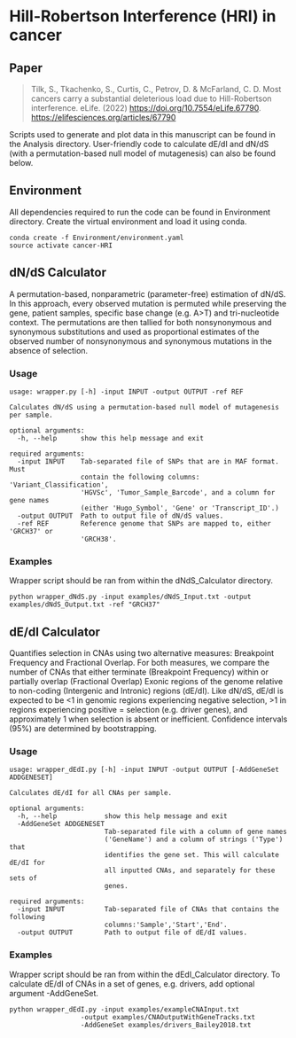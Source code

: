 # Hill-Robertson Interference (HRI) in cancer

## Paper

> Tilk, S., Tkachenko, S., Curtis, C., Petrov, D. & McFarland, C. D. Most cancers carry a substantial deleterious load due to Hill-Robertson interference. eLife. (2022) https://doi.org/10.7554/eLife.67790. https://elifesciences.org/articles/67790

Scripts used to generate and plot data in this manuscript can be found in the Analysis directory. User-friendly code to calculate dE/dI and dN/dS (with a permutation-based null model of mutagenesis) can also be found below. 

## Environment
All dependencies required to run the code can be found in Environment directory. Create the virtual environment and load it using conda.

```
conda create -f Environment/environment.yaml
source activate cancer-HRI
```

## dN/dS Calculator
A permutation-based, nonparametric (parameter-free) estimation of dN/dS. In this approach, every observed mutation is permuted while preserving the gene, patient samples, specific base change (e.g. A>T) and tri-nucleotide context. The permutations are then tallied for both nonsynonymous and synonymous substitutions and used as proportional estimates of the observed number of nonsynonymous and synonymous mutations in the absence of selection. 

### Usage
```
usage: wrapper.py [-h] -input INPUT -output OUTPUT -ref REF

Calculates dN/dS using a permutation-based null model of mutagenesis per sample.

optional arguments:
  -h, --help      show this help message and exit

required arguments:
  -input INPUT    Tab-separated file of SNPs that are in MAF format. Must
                  contain the following columns: 'Variant_Classification',
                  'HGVSc', 'Tumor_Sample_Barcode', and a column for gene names
                  (either 'Hugo_Symbol', 'Gene' or 'Transcript_ID'.)
  -output OUTPUT  Path to output file of dN/dS values.
  -ref REF        Reference genome that SNPs are mapped to, either 'GRCH37' or
                  'GRCH38'.
```
### Examples
Wrapper script should be ran from within the dNdS_Calculator directory.

```
python wrapper_dNdS.py -input examples/dNdS_Input.txt -output examples/dNdS_Output.txt -ref "GRCH37"
```

## dE/dI Calculator
Quantifies selection in CNAs using two alternative measures: Breakpoint Frequency and Fractional Overlap.
For both measures, we compare the number of CNAs that either terminate (Breakpoint Frequency) within or partially overlap (Fractional Overlap) Exonic regions of the genome relative to non-coding (Intergenic and Intronic) regions (dE/dI). Like dN/dS, dE/dI is expected to be <1 in genomic regions experiencing negative selection, >1 in regions experiencing positive = selection (e.g. driver genes), and approximately 1 when selection is absent or inefficient. Confidence intervals (95%) are determined by bootstrapping.

### Usage

```
usage: wrapper_dEdI.py [-h] -input INPUT -output OUTPUT [-AddGeneSet ADDGENESET]

Calculates dE/dI for all CNAs per sample.

optional arguments:
  -h, --help            show this help message and exit
  -AddGeneSet ADDGENESET
                        Tab-separated file with a column of gene names
                        ('GeneName') and a column of strings ('Type') that
                        identifies the gene set. This will calculate dE/dI for
                        all inputted CNAs, and separately for these sets of
                        genes.

required arguments:
  -input INPUT          Tab-separated file of CNAs that contains the following
                        columns:'Sample','Start','End'.
  -output OUTPUT        Path to output file of dE/dI values.
```

### Examples
Wrapper script should be ran from within the dEdI_Calculator directory.
To calculate dE/dI of CNAs in a set of genes, e.g. drivers, add optional argument -AddGeneSet.

```
python wrapper_dEdI.py -input examples/exampleCNAInput.txt 
                  -output examples/CNAOutputWithGeneTracks.txt 
                  -AddGeneSet examples/drivers_Bailey2018.txt
```


